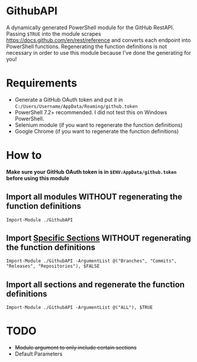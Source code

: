 # GithubAPI
A dynamically generated PowerShell module for the GitHub RestAPI. Passing `$TRUE` into the module scrapes https://docs.github.com/en/rest/reference and converts each endpoint into PowerShell functions. Regenerating the function definitions is not necessary in order to use this module because I've done the generating for you!

# Requirements
- Generate a GitHub OAuth token and put it in `C:/Users/Username/AppData/Roaming/github.token`
- PowerShell 7.2+ recommended. I did not test this on Windows PowerShell.
- Selenium module (if you want to regenerate the function definitions)
- Google Chrome (if you want to regenerate the function definitions)


# How to
**Make sure your GitHub OAuth token is in `$ENV:AppData/github.token` before using this module** 

## Import all modules WITHOUT regenerating the function definitions
`Import-Module ./GithubAPI`

## Import [Specific Sections](https://docs.github.com/en/rest/reference) WITHOUT regenerating the function definitions
`Import-Module ./GithubAPI -ArgumentList @("Branches", "Commits", "Releases", "Repositories"), $FALSE`

## Import all sections and regenerate the function definitions
`Import-Module ./GithubAPI -ArgumentList @("ALL"), $TRUE`


# TODO
- ~~Module argument to only include certain sections~~
- Default Parameters